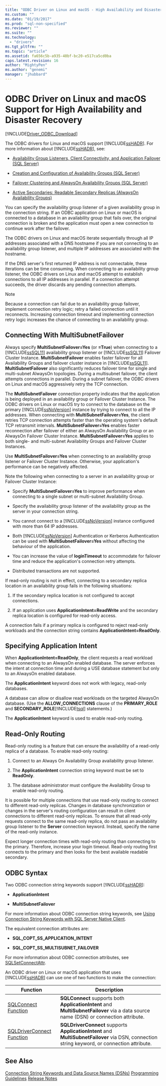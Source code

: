 ```yaml
---
title: "ODBC Driver on Linux and macOS - High Availability and Disaster Recovery | Microsoft Docs"
ms.custom: ""
ms.date: "01/19/2017"
ms.prod: "sql-non-specified"
ms.reviewer: ""
ms.suite: ""
ms.technology: 
  - "drivers"
ms.tgt_pltfrm: ""
ms.topic: "article"
ms.assetid: fa656c5b-a935-40bf-bc20-e517ca5cd0ba
caps.latest.revision: 16
author: "MightyPen"
ms.author: "genemi"
manager: "jhubbard"
---
```

# ODBC Driver on Linux and macOS Support for High Availability and Disaster Recovery
[!INCLUDE[Driver_ODBC_Download](../../../includes/driver_odbc_download.md)]

The ODBC drivers for Linux and macOS support [!INCLUDE[ssHADR](../../../includes/sshadr_md.md)]. For more information about [!INCLUDE[ssHADR](../../../includes/sshadr_md.md)], see:  
  
-   [Availability Group Listeners, Client Connectivity, and Application Failover (SQL Server)](http://msdn.microsoft.com/library/hh213417.aspx)  
  
-   [Creation and Configuration of Availability Groups (SQL Server)](http://msdn.microsoft.com/library/ff878265.aspx)  
  
-   [Failover Clustering and AlwaysOn Availability Groups (SQL Server)](http://msdn.microsoft.com/library/ff929171.aspx)  
  
-   [Active Secondaries: Readable Secondary Replicas (AlwaysOn Availability Groups)](http://msdn.microsoft.com/library/ff878253.aspx)  
  
You can specify the availability group listener of a given availability group in the connection string. If an ODBC application on Linux or macOS is connected to a database in an availability group that fails over, the original connection is broken and the application must open a new connection to continue work after the failover.

The ODBC drivers on Linux and macOS iterate sequentially through all IP addresses associated with a DNS hostname if you are not connecting to an availability group listener, and multiple IP addresses are associated with the hostname.

If the DNS server's first returned IP address is not connectable, these iterations can be time consuming. When connecting to an availability group listener, the ODBC drivers on Linux and macOS attempt to establish connections to all IP addresses in parallel. If a connection attempt succeeds, the driver discards any pending connection attempts.

> [!NOTE]  
> Because a connection can fail due to an availability group failover, implement connection retry logic; retry a failed connection until it reconnects. Increasing connection timeout and implementing connection retry logic increases the chance of connecting to an availability group.

## Connecting With MultiSubnetFailover

Always specify **MultiSubnetFailover=Yes** (or **=True**) when connecting to a [!INCLUDE[ssSQL11](../../../includes/sssql11_md.md)] availability group listener or [!INCLUDE[ssSQL11](../../../includes/sssql11_md.md)] Failover Cluster Instance. **MultiSubnetFailover** enables faster failover for all Availability Groups and failover cluster instance in [!INCLUDE[ssSQL11](../../../includes/sssql11_md.md)]. **MultiSubnetFailover** also significantly reduces failover time for single and multi-subnet AlwaysOn topologies. During a multisubnet failover, the client attempts connections in parallel. During a subnet failover, the ODBC drivers on Linux and macOS aggressively retry the TCP connection.

The **MultiSubnetFailover** connection property indicates that the application is being deployed in an availability group or Failover Cluster Instance. The ODBC drivers on Linux or macOS try to connect to the database on the primary [!INCLUDE[ssNoVersion](../../../includes/ssnoversion_md.md)] instance by trying to connect to all the IP addresses. When connecting with **MultiSubnetFailover=Yes**, the client retries TCP connection attempts faster than the operating system's default TCP retransmit intervals. **MultiSubnetFailover=Yes** enables faster reconnection after failover of either an AlwaysOn Availability Group or an AlwaysOn Failover Cluster Instance. **MultiSubnetFailover=Yes** applies to both single- and multi-subnet Availability Groups and Failover Cluster Instances.  

Use **MultiSubnetFailover=Yes** when connecting to an availability group listener or Failover Cluster Instance. Otherwise, your application's performance can be negatively affected.

Note the following when connecting to a server in an availability group or Failover Cluster Instance:
  
-   Specify **MultiSubnetFailover=Yes** to improve performance when connecting to a single subnet or multi-subnet Availability Group.

-   Specify the availability group listener of the availability group as the server in your connection string.
  
-   You cannot connect to a [!INCLUDE[ssNoVersion](../../../includes/ssnoversion_md.md)] instance configured with more than 64 IP addresses.

-   Both [!INCLUDE[ssNoVersion](../../../includes/ssnoversion_md.md)] Authentication or Kerberos Authentication can be used with **MultiSubnetFailover=Yes** without affecting the behaviour of the application.

-   You can increase the value of **loginTimeout** to accommodate for failover time and reduce the application's connection retry attempts.

-   Distributed transactions are not supported.  
  
If read-only routing is not in effect, connecting to a secondary replica location in an availability group fails in the following situations:  
  
1.  If the secondary replica location is not configured to accept connections.  
  
2.  If an application uses **ApplicationIntent=ReadWrite** and the secondary replica location is configured for read-only access.  
  
A connection fails if a primary replica is configured to reject read-only workloads and the connection string contains **ApplicationIntent=ReadOnly**.  
  
## Specifying Application Intent  
When **ApplicationIntent=ReadOnly**, the client requests a read workload when connecting to an AlwaysOn enabled database. The server enforces the intent at connection time and during a USE database statement but only to an AlwaysOn enabled database.

The **ApplicationIntent** keyword does not work with legacy, read-only databases.  

A database can allow or disallow read workloads on the targeted AlwaysOn database. (Use the **ALLOW_CONNECTIONS** clause of the **PRIMARY_ROLE** and **SECONDARY_ROLE**[!INCLUDE[tsql](../../../includes/tsql_md.md)] statements.)  
  
The **ApplicationIntent** keyword is used to enable read-only routing.  
  
## Read-Only Routing  
Read-only routing is a feature that can ensure the availability of a read-only replica of a database. To enable read-only routing:  
  
1.  Connect to an Always On Availability Group availability group listener.  
  
2.  The **ApplicationIntent** connection string keyword must be set to **ReadOnly**.  
  
3.  The database administrator must configure the Availability Group to enable read-only routing.  
  
It is possible for multiple connections that use read-only routing to connect to different read-only replicas. Changes in database synchronization or changes in the server's routing configuration can result in client connections to different read-only replicas. To ensure that all read-only requests connect to the same read-only replica, do not pass an availability group listener to the **Server** connection keyword. Instead, specify the name of the read-only instance.  
  
Expect longer connection times with read-only routing than connecting to the primary. Therefore, increase your login timeout. Read-only routing first connects to the primary and then looks for the best available readable secondary.  
  
## ODBC Syntax

Two ODBC connection string keywords support [!INCLUDE[ssHADR](../../../includes/sshadr_md.md)]:  
  
-   **ApplicationIntent**  
  
-   **MultiSubnetFailover**  
  
For more information about ODBC connection string keywords, see [Using Connection String Keywords with SQL Server Native Client](http://msdn.microsoft.com/library/ms130822.aspx).  
  
The equivalent connection attributes are:
  
-   **SQL_COPT_SS_APPLICATION_INTENT**  
  
-   **SQL_COPT_SS_MULTISUBNET_FAILOVER**  
  
For more information about ODBC connection attributes, see [SQLSetConnectAttr](http://msdn.microsoft.com/library/ms131709.aspx).  
  
An ODBC driver on Linux or macOS application that uses [!INCLUDE[ssHADR](../../../includes/sshadr_md.md)] can use one of two functions to make the connection:  
  
|Function|Description|  
|------------|---------------|  
|[SQLConnect Function](../../../odbc/reference/syntax/sqlconnect-function.md)|**SQLConnect** supports both **ApplicationIntent** and **MultiSubnetFailover** via a data source name (DSN) or connection attribute.|  
|[SQLDriverConnect Function](../../../odbc/reference/syntax/sqldriverconnect-function.md)|**SQLDriverConnect** supports **ApplicationIntent** and **MultiSubnetFailover** via DSN, connection string keyword, or connection attribute.|
  
## See Also  

[Connection String Keywords and Data Source Names (DSNs)](../../../connect/odbc/linux-mac/connection-string-keywords-and-data-source-names-dsns.md)
[Programming Guidelines](../../../connect/odbc/linux-mac/programming-guidelines.md)
[Release Notes](../../../connect/odbc/linux-mac/release-notes.md)  
